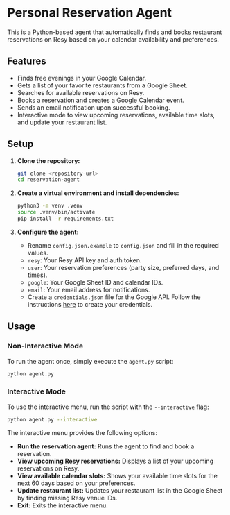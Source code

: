 # Personal Reservation Agent

This is a Python-based agent that automatically finds and books restaurant reservations on Resy based on your calendar availability and preferences.

## Features

*   Finds free evenings in your Google Calendar.
*   Gets a list of your favorite restaurants from a Google Sheet.
*   Searches for available reservations on Resy.
*   Books a reservation and creates a Google Calendar event.
*   Sends an email notification upon successful booking.
*   Interactive mode to view upcoming reservations, available time slots, and update your restaurant list.

## Setup

1.  **Clone the repository:**
    ```bash
    git clone <repository-url>
    cd reservation-agent
    ```

2.  **Create a virtual environment and install dependencies:**
    ```bash
    python3 -m venv .venv
    source .venv/bin/activate
    pip install -r requirements.txt
    ```

3.  **Configure the agent:**
    *   Rename `config.json.example` to `config.json` and fill in the required values.
    *   `resy`: Your Resy API key and auth token.
    *   `user`: Your reservation preferences (party size, preferred days, and times).
    *   `google`: Your Google Sheet ID and calendar IDs.
    *   `email`: Your email address for notifications.
    *   Create a `credentials.json` file for the Google API. Follow the instructions [here](https://developers.google.com/workspace/guides/create-credentials) to create your credentials.

## Usage

### Non-Interactive Mode

To run the agent once, simply execute the `agent.py` script:

```bash
python agent.py
```

### Interactive Mode

To use the interactive menu, run the script with the `--interactive` flag:

```bash
python agent.py --interactive
```

The interactive menu provides the following options:

*   **Run the reservation agent:** Runs the agent to find and book a reservation.
*   **View upcoming Resy reservations:** Displays a list of your upcoming reservations on Resy.
*   **View available calendar slots:** Shows your available time slots for the next 60 days based on your preferences.
*   **Update restaurant list:** Updates your restaurant list in the Google Sheet by finding missing Resy venue IDs.
*   **Exit:** Exits the interactive menu.
